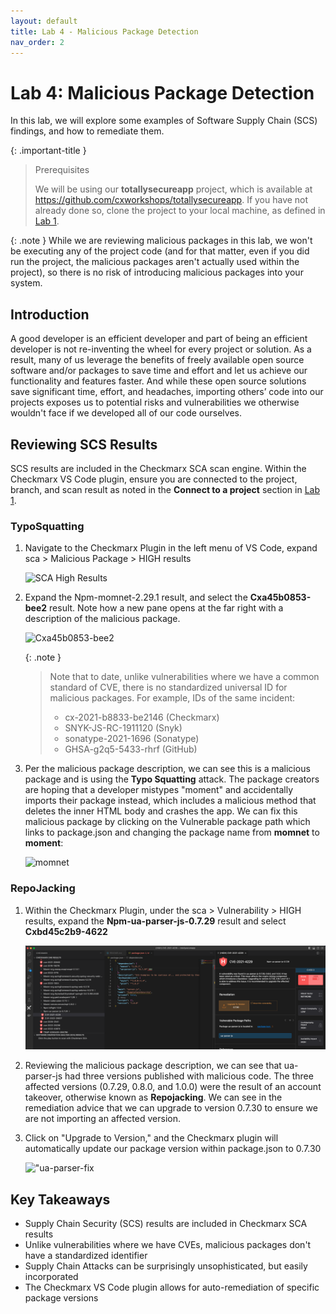 ```yaml
---
layout: default
title: Lab 4 - Malicious Package Detection
nav_order: 2
---
```


# Lab 4: Malicious Package Detection
In this lab, we will explore some examples of Software Supply Chain (SCS) findings, and how to remediate them. 

{: .important-title }
> Prerequisites
>
> We will be using our __totallysecureapp__ project, which is available at https://github.com/cxworkshops/totallysecureapp. If you have not already done so, clone the project to your local machine, as defined in [Lab 1](../lab1_setup/).

{: .note }
While we are reviewing malicious packages in this lab, we won't be executing any of the project code (and for that matter, even if you did run the project, the malicious packages aren't actually used within the project), so there is no risk of introducing malicious packages into your system.


## Introduction
A good developer is an efficient developer and part of being an efficient developer is not re-inventing the wheel for every project or solution.  As a result, many of us leverage the benefits of freely available open source software and/or packages to save time and effort and let us achieve our functionality and features faster. And while these open source solutions save significant time, effort, and headaches, importing others’ code into our projects exposes us to potential risks and vulnerabilities we otherwise wouldn't face if we developed all of our code ourselves.

## Reviewing SCS Results
SCS results are included in the Checkmarx SCA scan engine.  Within the Checkmarx VS Code plugin, ensure you are connected to the project, branch, and scan result as noted in the __Connect to a project__ section in [Lab 1](../lab1_setup/).

### TypoSquatting

1. Navigate to the Checkmarx Plugin in the left menu of VS Code, expand sca > Malicious Package > HIGH results


    ![SCA High Results](./assets/images/scs_high_results.png "SCA High Results")

2. Expand the Npm-momnet-2.29.1 result, and select the __Cxa45b0853-bee2__ result. Note how a new pane opens at the far right with a description of the malicious package.

    ![Cxa45b0853-bee2](./assets/images/Cxa45b0853-bee2.png "Cxa45b0853-bee2")

    {: .note }
    > Note that to date, unlike vulnerabilities where we have a common standard of CVE, there is no standardized universal ID for malicious packages. For example, IDs of the same incident:
    >
    > - cx-2021-b8833-be2146 (Checkmarx)
    > - SNYK-JS-RC-1911120 (Snyk)
    > - sonatype-2021-1696 (Sonatype)
    > - GHSA-g2q5-5433-rhrf (GitHub)

3. Per the malicious package description, we can see this is a malicious package and is using the __Typo Squatting__ attack.  The package creators are hoping that a developer mistypes "moment" and accidentally imports their package instead, which includes a malicious method that deletes the inner HTML body and crashes the app.  We can fix this malicious package by clicking on the Vulnerable package path which links to package.json and changing the package name from __momnet__ to __moment__:


    ![momnet](./assets/images/momnet.png "momnet")

### RepoJacking

1. Within the Checkmarx Plugin, under the sca > Vulnerability > HIGH results, expand the __Npm-ua-parser-js-0.7.29__ result and select __Cxbd45c2b9-4622__

    ![ua-parser](./assets/images/ua-parser.png "ua-parser")

2. Reviewing the malicious package description, we can see that ua-parser-js had three versions published with malicious code.  The three affected versions (0.7.29, 0.8.0, and 1.0.0) were the result of an account takeover, otherwise known as __Repojacking__.  We can see in the remediation advice that we can upgrade to version 0.7.30 to ensure we are not importing an affected version.

3. Click on "Upgrade to Version," and the Checkmarx plugin will automatically update our package version within package.json to 0.7.30

    !["ua-parser-fix](./assets/images/ua-parser-fix.png "ua-parser-fix")


## Key Takeaways

- Supply Chain Security (SCS) results are included in Checkmarx SCA results
- Unlike vulnerabilities where we have CVEs, malicious packages don't have a standardized identifier
- Supply Chain Attacks can be surprisingly unsophisticated, but easily incorporated
- The Checkmarx VS Code plugin allows for auto-remediation of specific package versions
